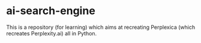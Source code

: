 # ai-search-engine
This is a repository (for learning) which aims at recreating Perplexica (which recreates Perplexity.ai) all in Python.
